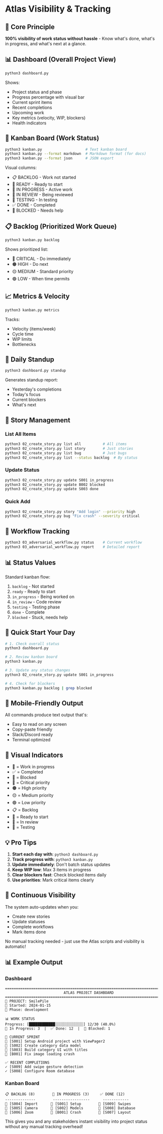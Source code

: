 # Atlas Visibility & Tracking

## 🎯 Core Principle
**100% visibility of work status without hassle** - Know what's done, what's in progress, and what's next at a glance.

## 📊 Dashboard (Overall Project View)

```bash
python3 dashboard.py
```

Shows:
- Project status and phase
- Progress percentage with visual bar
- Current sprint items
- Recent completions
- Upcoming work
- Key metrics (velocity, WIP, blockers)
- Health indicators

## 🎯 Kanban Board (Work Status)

```bash
python3 kanban.py                    # Text kanban board
python3 kanban.py --format markdown  # Markdown format (for docs)
python3 kanban.py --format json      # JSON export
```

Visual columns:
- 📋 BACKLOG - Work not started
- 🎯 READY - Ready to start
- 🚧 IN PROGRESS - Active work
- 👀 IN REVIEW - Being reviewed
- 🧪 TESTING - In testing
- ✅ DONE - Completed
- 🚫 BLOCKED - Needs help

## 📋 Backlog (Prioritized Work Queue)

```bash
python3 kanban.py backlog
```

Shows prioritized list:
- 🔴 CRITICAL - Do immediately
- 🟠 HIGH - Do next
- 🟡 MEDIUM - Standard priority
- 🟢 LOW - When time permits

## 📈 Metrics & Velocity

```bash
python3 kanban.py metrics
```

Tracks:
- Velocity (items/week)
- Cycle time
- WIP limits
- Bottlenecks

## 🏃 Daily Standup

```bash
python3 dashboard.py standup
```

Generates standup report:
- Yesterday's completions
- Today's focus
- Current blockers
- What's next

## 📝 Story Management

### List All Items
```bash
python3 02_create_story.py list all          # All items
python3 02_create_story.py list story        # Just stories
python3 02_create_story.py list bug          # Just bugs
python3 02_create_story.py list --status backlog  # By status
```

### Update Status
```bash
python3 02_create_story.py update S001 in_progress
python3 02_create_story.py update B002 blocked
python3 02_create_story.py update S003 done
```

### Quick Add
```bash
python3 02_create_story.py story "Add login" --priority high
python3 02_create_story.py bug "Fix crash" --severity critical
```

## 🔄 Workflow Tracking

```bash
python3 03_adversarial_workflow.py status    # Current workflow
python3 03_adversarial_workflow.py report    # Detailed report
```

## 📊 Status Values

Standard kanban flow:
1. `backlog` - Not started
2. `ready` - Ready to start
3. `in_progress` - Being worked on
4. `in_review` - Code review
5. `testing` - Testing phase
6. `done` - Complete
7. `blocked` - Stuck, needs help

## 🚀 Quick Start Your Day

```bash
# 1. Check overall status
python3 dashboard.py

# 2. Review kanban board
python3 kanban.py

# 3. Update any status changes
python3 02_create_story.py update S001 in_progress

# 4. Check for blockers
python3 kanban.py backlog | grep blocked
```

## 📱 Mobile-Friendly Output

All commands produce text output that's:
- Easy to read on any screen
- Copy-paste friendly
- Slack/Discord ready
- Terminal optimized

## 🎨 Visual Indicators

- 🚧 = Work in progress
- ✅ = Completed
- 🚫 = Blocked
- 🔴 = Critical priority
- 🟠 = High priority
- 🟡 = Medium priority
- 🟢 = Low priority
- 📋 = Backlog
- 🎯 = Ready to start
- 👀 = In review
- 🧪 = Testing

## 💡 Pro Tips

1. **Start each day with**: `python3 dashboard.py`
2. **Track progress with**: `python3 kanban.py`
3. **Update immediately**: Don't batch status updates
4. **Keep WIP low**: Max 3 items in progress
5. **Clear blockers fast**: Check blocked items daily
6. **Use priorities**: Mark critical items clearly

## 🔄 Continuous Visibility

The system auto-updates when you:
- Create new stories
- Update statuses
- Complete workflows
- Mark items done

No manual tracking needed - just use the Atlas scripts and visibility is automatic!

## 📊 Example Output

### Dashboard
```
===============================================================================
                           ATLAS PROJECT DASHBOARD
===============================================================================
🚀 PROJECT: SmilePile
📅 Started: 2024-01-15
🎯 Phase: development

📊 WORK STATUS
Progress: [████████████░░░░░░░░░░░░░] 12/30 (40.0%)
🚧 In Progress: 3  |  ✅ Done: 12  |  🚫 Blocked: 1

🏃 CURRENT SPRINT
🚧 [S001] Setup Android project with ViewPager2
🚧 [S002] Create category data model
👀 [S003] Build category UI with titles
🚫 [B001] Fix image loading crash

✅ RECENT COMPLETIONS
✓ [S009] Add swipe gesture detection
✓ [S008] Configure Room database
```

### Kanban Board
```
📋 BACKLOG (8)        🚧 IN PROGRESS (3)     ✅ DONE (12)
--------------        -----------------      ------------
📝 [S004] Import      📝 [S001] Setup        📝 [S009] Swipes
📝 [S005] Camera      📝 [S002] Models       📝 [S008] Database
📝 [S006] Zoom        🐛 [B001] Crash        📝 [S007] Layout
```

This gives you and any stakeholders instant visibility into project status without any manual tracking overhead!